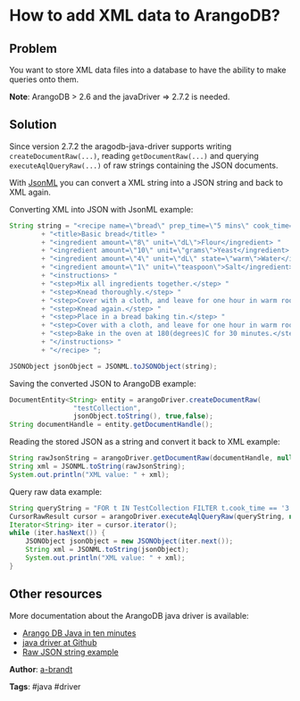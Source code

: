 # How to add XML data to ArangoDB?

## Problem
You want to store XML data files into a database to have the ability to make queries onto them.

**Note**: ArangoDB > 2.6 and the javaDriver => 2.7.2 is needed.

## Solution
Since version 2.7.2 the aragodb-java-driver supports writing `createDocumentRaw(...)`, reading `getDocumentRaw(...)` and querying `executeAqlQueryRaw(...)` of raw strings containing the JSON documents.

With [JsonML](http://www.jsonml.org/) you can convert a XML string into a JSON string and back to XML again.

Converting XML into JSON with JsonML example:
``` java
String string = "<recipe name=\"bread\" prep_time=\"5 mins\" cook_time=\"3 hours\"> "
		+ "<title>Basic bread</title> "
		+ "<ingredient amount=\"8\" unit=\"dL\">Flour</ingredient> "
		+ "<ingredient amount=\"10\" unit=\"grams\">Yeast</ingredient> "
		+ "<ingredient amount=\"4\" unit=\"dL\" state=\"warm\">Water</ingredient> "
		+ "<ingredient amount=\"1\" unit=\"teaspoon\">Salt</ingredient> "
		+ "<instructions> "
		+ "<step>Mix all ingredients together.</step> "
		+ "<step>Knead thoroughly.</step> "
		+ "<step>Cover with a cloth, and leave for one hour in warm room.</step> "
		+ "<step>Knead again.</step> "
		+ "<step>Place in a bread baking tin.</step> "
		+ "<step>Cover with a cloth, and leave for one hour in warm room.</step> "
		+ "<step>Bake in the oven at 180(degrees)C for 30 minutes.</step> "
		+ "</instructions> "
		+ "</recipe> ";

JSONObject jsonObject = JSONML.toJSONObject(string);
```

Saving the converted JSON to ArangoDB example:
``` java
DocumentEntity<String> entity = arangoDriver.createDocumentRaw(
                "testCollection",
                jsonObject.toString(), true,false);
String documentHandle = entity.getDocumentHandle();
```
Reading the stored JSON as a string and convert it back to XML example:
``` java
String rawJsonString = arangoDriver.getDocumentRaw(documentHandle, null, null);
String xml = JSONML.toString(rawJsonString);
System.out.println("XML value: " + xml);
```

Query raw data example:
``` java
String queryString = "FOR t IN TestCollection FILTER t.cook_time == '3 hours' RETURN t";
CursorRawResult cursor = arangoDriver.executeAqlQueryRaw(queryString, null, null);
Iterator<String> iter = cursor.iterator();
while (iter.hasNext()) {
	JSONObject jsonObject = new JSONObject(iter.next());
	String xml = JSONML.toString(jsonObject);
	System.out.println("XML value: " + xml);
}
```

## Other resources
More documentation about the ArangoDB java driver is available:
 - [Arango DB Java in ten minutes](https://www.arangodb.com/tutorial-java/)
 - [java driver at Github](https://github.com/arangodb/arangodb-java-driver)
 - [Raw JSON string example](https://github.com/arangodb/arangodb-java-driver/blob/master/src/test/java/com/arangodb/example/document/RawDocumentExample.java)

**Author**: [a-brandt](https://github.com/a-brandt)

**Tags**: #java #driver
